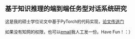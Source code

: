 ## 基于知识推理的端到端任务型对话系统研究

这是我的硕士学位论文中基于PyTorch的代码实现，[论文传送门](https://kns.cnki.net/kcms/detail/detail.aspx?dbcode=CMFD&dbname=CMFDTEMP&filename=1021895162.nh&uniplatform=NZKPT&v=lCh1rxr2qYhTzsQcNgWrjzkVXcljg6pQ0qxWjEgEQoBdY65rJkDjRPg3ZjUwNFov)

如果没有知网的权限，也可以[email](mailto:961042996@qq.com)我人工发一份。Have Fun！：）

